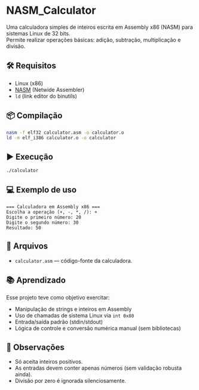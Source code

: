 # NASM_Calculator

Uma calculadora simples de inteiros escrita em Assembly x86 (NASM) para sistemas Linux de 32 bits.  
Permite realizar operações básicas: adição, subtração, multiplicação e divisão.

## 🛠 Requisitos

- Linux (x86)
- [NASM](https://www.nasm.us/) (Netwide Assembler)
- `ld` (link editor do binutils)

## 📦 Compilação

```bash
nasm -f elf32 calculator.asm -o calculator.o
ld -m elf_i386 calculator.o -o calculator
```

## ▶️ Execução

```bash
./calculator
```

## 💻 Exemplo de uso

```
=== Calculadora em Assembly x86 ===
Escolha a operação (+, -, *, /): +
Digite o primeiro número: 20
Digite o segundo número: 30
Resultado: 50
```

## 📄 Arquivos

- `calculator.asm` — código-fonte da calculadora.

## 📚 Aprendizado

Esse projeto teve como objetivo exercitar:

- Manipulação de strings e inteiros em Assembly
- Uso de chamadas de sistema Linux via `int 0x80`
- Entrada/saída padrão (stdin/stdout)
- Lógica de controle e conversão numérica manual (sem bibliotecas)

## 🧠 Observações

- Só aceita inteiros positivos.
- As entradas devem conter apenas números (sem validação robusta ainda).
- Divisão por zero é ignorada silenciosamente.

